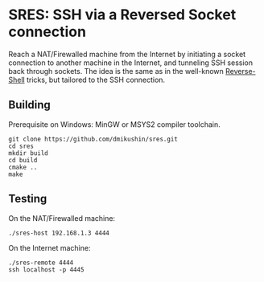 # SRES: SSH via a Reversed Socket connection

Reach a NAT/Firewalled machine from the Internet by initiating a socket connection to another machine in the Internet, and tunneling SSH session back through sockets. The idea is the same as in the well-known [Reverse-Shell](https://github.com/swisskyrepo/PayloadsAllTheThings/blob/master/Methodology%20and%20Resources/Reverse%20Shell%20Cheatsheet.md) tricks, but tailored to the SSH connection.

## Building

Prerequisite on Windows: MinGW or MSYS2 compiler toolchain.

```
git clone https://github.com/dmikushin/sres.git
cd sres
mkdir build
cd build
cmake ..
make
```  

## Testing

On the NAT/Firewalled machine:

```
./sres-host 192.168.1.3 4444
```

On the Internet machine:

```
./sres-remote 4444
ssh localhost -p 4445
```

